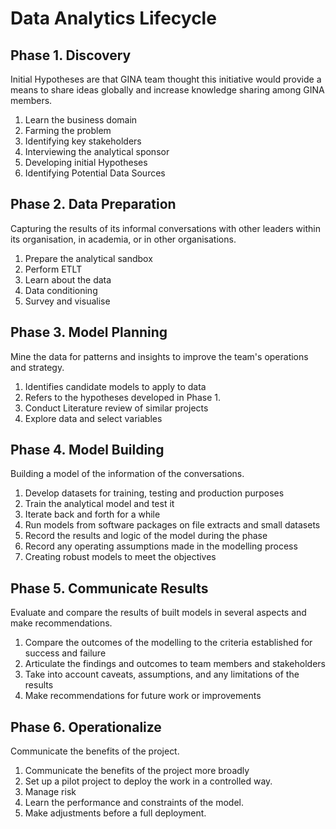 # Data Analytics Lifecycle

## Phase 1. Discovery
Initial Hypotheses are that GINA team thought this initiative would provide a means to share ideas globally and increase knowledge sharing among GINA members.
1. Learn the business domain
2. Farming the problem
3. Identifying key stakeholders
4. Interviewing the analytical sponsor
5. Developing initial Hypotheses
6. Identifying Potential Data Sources


## Phase 2. Data Preparation
Capturing the results of its informal conversations with other leaders within its organisation, in academia, or in other organisations.
1. Prepare the analytical sandbox
2. Perform ETLT
3. Learn about the data
4. Data conditioning
5. Survey and visualise

## Phase 3. Model Planning
Mine the data for patterns and insights to improve the team's operations and strategy.
1. Identifies candidate models to apply to data
2. Refers to the hypotheses developed in Phase 1.
3. Conduct Literature review of similar projects
4. Explore data and select variables


## Phase 4. Model Building
Building a model of the information of the conversations.
1. Develop datasets for training, testing and production purposes
2. Train the analytical model and test it
3. Iterate back and forth for a while
4. Run models from software packages on file extracts and small datasets
5. Record the results and logic of the model during the phase
6. Record any operating assumptions made in the modelling process
7. Creating robust models to meet the objectives

## Phase 5. Communicate Results
Evaluate and compare the results of built models in several aspects and make recommendations.
1. Compare the outcomes of the modelling to the criteria established for success and failure
2. Articulate the findings and outcomes to team members and stakeholders
3. Take into account caveats, assumptions, and any limitations of the results
4. Make recommendations for future work or improvements

## Phase 6. Operationalize
Communicate the benefits of the project.
1. Communicate the benefits of the project more broadly
2. Set up a pilot project to deploy the work in a controlled way.
3. Manage risk
4. Learn the performance and constraints of the model.
5. Make adjustments before a full deployment.